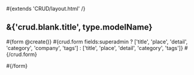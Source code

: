 \#{extends 'CRUD/layout.html' /}

## &{'crud.blank.title', type.modelName}

\#{form @create()} \#{crud.form fields:superadmin ? \['title', 'place', 'detail', 'category', 'company', 'tags'\] : \['title', 'place', 'detail', 'category', 'tags'\]} \#{/crud.form}

\#{/form}
